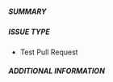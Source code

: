 ##### SUMMARY

<!--- Describe the change below, including rationale and design decisions -->

<!--- HINT: Include "Closes #nnn" if you are fixing an existing issue -->

##### ISSUE TYPE

- Test Pull Request

##### ADDITIONAL INFORMATION

<!--- Include additional information to help people understand the change here -->
<!--- A step-by-step reproduction of the problem is helpful if there is no related issue -->

<!--- Paste verbatim command output below, e.g. before and after your change -->

```paste below

```
